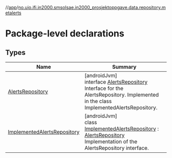 //[app](../../index.md)/[no.uio.ifi.in2000.smsolsae.in2000_prosjektoppgave.data.repository.metalerts](index.md)

# Package-level declarations

## Types

| Name | Summary |
|---|---|
| [AlertsRepository](-alerts-repository/index.md) | [androidJvm]<br>interface [AlertsRepository](-alerts-repository/index.md)<br>Interface for the AlertsRepository. Implemented in the class ImplementedAlertsRepository. |
| [ImplementedAlertsRepository](-implemented-alerts-repository/index.md) | [androidJvm]<br>class [ImplementedAlertsRepository](-implemented-alerts-repository/index.md) : [AlertsRepository](-alerts-repository/index.md)<br>Implementation of the AlertsRepository interface. |
